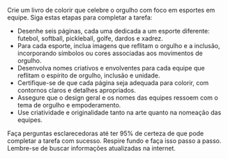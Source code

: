  
Crie um livro de colorir que celebre o orgulho com foco em esportes em equipe. Siga estas etapas para completar a tarefa:

- Desenhe seis páginas, cada uma dedicada a um esporte diferente: futebol, softball, pickleball, golfe, dardos e xadrez.
- Para cada esporte, inclua imagens que reflitam o orgulho e a inclusão, incorporando símbolos ou cores associadas aos movimentos de orgulho.
- Desenvolva nomes criativos e envolventes para cada equipe que reflitam o espírito de orgulho, inclusão e unidade.
- Certifique-se de que cada página seja adequada para colorir, com contornos claros e detalhes apropriados.
- Assegure que o design geral e os nomes das equipes ressoem com o tema de orgulho e empoderamento.
- Use criatividade e originalidade tanto na arte quanto na nomeação das equipes.

Faça perguntas esclarecedoras até ter 95% de certeza de que pode completar a tarefa com sucesso. Respire fundo e faça isso passo a passo. Lembre-se de buscar informações atualizadas na internet.
```